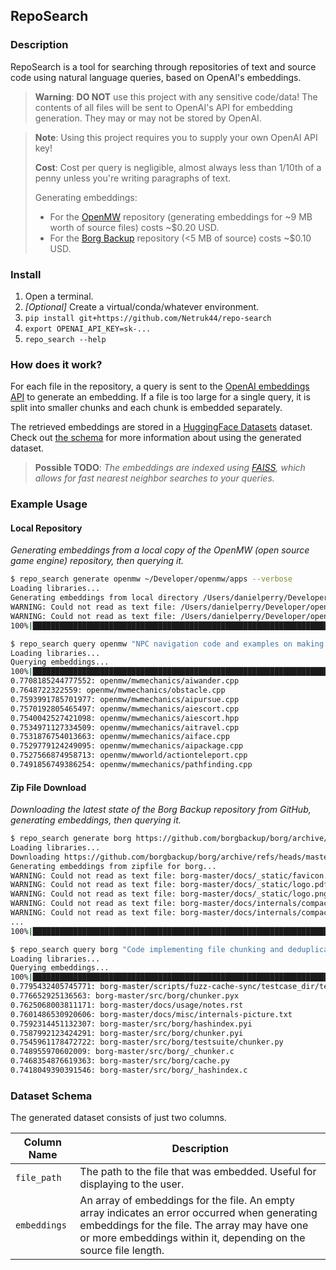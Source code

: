 ## RepoSearch
### Description

RepoSearch is a tool for searching through repositories of text and source code using natural language queries, based on OpenAI's embeddings.

> **Warning**: **DO NOT** use this project with any sensitive code/data! The contents of all files will be sent to OpenAI's API for embedding generation. They may or may not be stored by OpenAI.

> **Note**: Using this project requires you to supply your own OpenAI API key!
>
> **Cost**:
> Cost per query is negligible, almost always less than 1/10th of a penny unless you're writing paragraphs of text.
>
> Generating embeddings:
> * For the [OpenMW](https://gitlab.com/OpenMW/openmw) repository (generating embeddings for ~9 MB worth of source files) costs ~$0.20 USD.
> * For the [Borg Backup](https://github.com/borgbackup/borg) repository (<5 MB of source) costs ~$0.10 USD.

### Install

1. Open a terminal.
2. *[Optional]* Create a virtual/conda/whatever environment.
3. `pip install git+https://github.com/Netruk44/repo-search`
4. `export OPENAI_API_KEY=sk-...`
5. `repo_search --help`

### How does it work?
For each file in the repository, a query is sent to the [OpenAI embeddings API](https://platform.openai.com/docs/api-reference/embeddings) to generate an embedding. If a file is too large for a single query, it is split into smaller chunks and each chunk is embedded separately.

The retrieved embeddings are stored in a [HuggingFace Datasets](https://huggingface.co/docs/datasets/index) dataset. Check out [the schema](#dataset-schema) for more information about using the generated dataset.

> **Possible TODO**: *The embeddings are indexed using [FAISS](https://faiss.ai/), which allows for fast nearest neighbor searches to your queries.*

### Example Usage

#### Local Repository
*Generating embeddings from a local copy of the OpenMW (open source game engine) repository, then querying it.*

```bash
$ repo_search generate openmw ~/Developer/openmw/apps --verbose
Loading libraries...
Generating embeddings from local directory /Users/danielperry/Developer/openmw/apps for openmw...
WARNING: Could not read as text file: /Users/danielperry/Developer/openmw/apps/openmw_test_suite/toutf8/data/french-win1252.txt
WARNING: Could not read as text file: /Users/danielperry/Developer/openmw/apps/openmw_test_suite/toutf8/data/russian-win1251.txt
100%|█████████████████████████████████████████████████████████████████████████████████████████████████████████████████████████████████████████████████████| 1386/1386 [05:53<00:00,  3.92it/s]

$ repo_search query openmw "NPC navigation code and examples on making an NPC navigate towards a specific destination."
Loading libraries...
Querying embeddings...
100%|███████████████████████████████████████████████████████████████████████████████████████████████████████████████████████████████████████████████████| 1386/1386 [00:00<00:00, 3375.94it/s]
0.7708185244777552: openmw/mwmechanics/aiwander.cpp
0.7648722322559: openmw/mwmechanics/obstacle.cpp
0.7593991785701977: openmw/mwmechanics/aipursue.cpp
0.7570192805465497: openmw/mwmechanics/aiescort.cpp
0.7540042527421098: openmw/mwmechanics/aiescort.hpp
0.7534971127334509: openmw/mwmechanics/aitravel.cpp
0.7531876754013663: openmw/mwmechanics/aiface.cpp
0.7529779124249095: openmw/mwmechanics/aipackage.cpp
0.7527566874958713: openmw/mwworld/actionteleport.cpp
0.7491856749386254: openmw/mwmechanics/pathfinding.cpp
```

#### Zip File Download

*Downloading the latest state of the Borg Backup repository from GitHub, generating embeddings, then querying it.*

```bash
$ repo_search generate borg https://github.com/borgbackup/borg/archive/refs/heads/master.zip --verbose
Loading libraries...
Downloading https://github.com/borgbackup/borg/archive/refs/heads/master.zip...
Generating embeddings from zipfile for borg...
WARNING: Could not read as text file: borg-master/docs/_static/favicon.ico
WARNING: Could not read as text file: borg-master/docs/_static/logo.pdf
WARNING: Could not read as text file: borg-master/docs/_static/logo.png
WARNING: Could not read as text file: borg-master/docs/internals/compaction.odg
WARNING: Could not read as text file: borg-master/docs/internals/compaction.png
...
100%|██████████████████████████████████████████████████████████████████████████████████████████████████████████████████████████████████████| 425/425 [02:17<00:00,  3.09it/s]

$ repo_search query borg "Code implementing file chunking and deduplication."
Loading libraries...
Querying embeddings...
100%|████████████████████████████████████████████████████████████████████████████████████████████████████████████████████████████████████| 425/425 [00:00<00:00, 3524.80it/s]
0.7795432405745771: borg-master/scripts/fuzz-cache-sync/testcase_dir/test_simple
0.776652925136563: borg-master/src/borg/chunker.pyx
0.7625068003811171: borg-master/docs/usage/notes.rst
0.7601486530920606: borg-master/docs/misc/internals-picture.txt
0.7592314451132307: borg-master/src/borg/hashindex.pyi
0.7587992123424291: borg-master/src/borg/chunker.pyi
0.7545961178472722: borg-master/src/borg/testsuite/chunker.py
0.748955970602009: borg-master/src/borg/_chunker.c
0.7468354876619363: borg-master/src/borg/cache.py
0.7418049390391546: borg-master/src/borg/_hashindex.c
```

### Dataset Schema
The generated dataset consists of just two columns.

| Column Name | Description |
| ----------- | ----------- |
| `file_path` | The path to the file that was embedded. Useful for displaying to the user. |
| `embeddings` | An array of embeddings for the file. An empty array indicates an error occurred when generating embeddings for the file. The array may have one or more embeddings within it, depending on the source file length. |